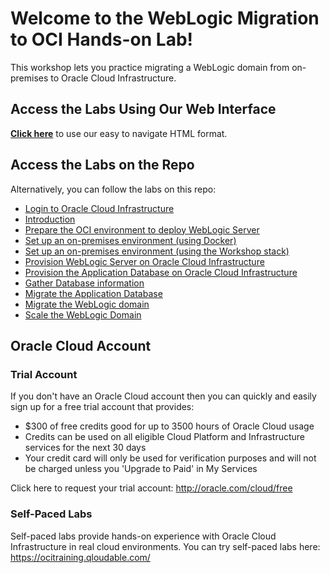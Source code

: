 # Welcome to the WebLogic Migration to OCI Hands-on Lab!
This workshop lets you practice migrating a WebLogic domain from on-premises to Oracle Cloud Infrastructure.

## Access the Labs Using Our Web Interface
**[Click here](https://oracle.github.io/learning-library/developer-library/weblogic-to-oci/workshops/weblogic-on-oci-mp/freetier)** to use our easy to navigate HTML format.

## Access the Labs on the Repo
Alternatively, you can follow the labs on this repo:
- [Login to Oracle Cloud Infrastructure](https://github.com/oracle/learning-library/blob/master/common/labs/cloud-login/cloud-login.md)
- [Introduction](./intro/intro.md)
- [Prepare the OCI environment to deploy WebLogic Server](./prepare/prepare.md)
- [Set up an on-premises environment (using Docker)](./on-prems-env-docker/on-prems-env-docker.md)
- [Set up an on-premises environment (using the Workshop stack)](./on-prems-env-mp/on-prems-env-mp.md)
- [Provision WebLogic Server on Oracle Cloud Infrastructure](./provision-wls/provision-wls.md)
- [Provision the Application Database on Oracle Cloud Infrastructure](./provision-app-db/provision-app-db.md)
- [Gather Database information](./gather-db-info/gather-db-info.md)
- [Migrate the Application Database](./migrate-app-db-datapump/migrate-app-db-datapump.md)
- [Migrate the WebLogic domain](./migrate-wls-wdt/migrate-wls-wdt.md)
- [Scale the WebLogic Domain](./scale-wls/scale-wls.md)

## Oracle Cloud Account

### Trial Account
If you don't have an Oracle Cloud account then you can quickly and easily sign up for a free trial account that provides:
- $300 of free credits good for up to 3500 hours of Oracle Cloud usage
- Credits can be used on all eligible Cloud Platform and Infrastructure services for the next 30 days
- Your credit card will only be used for verification purposes and will not be charged unless you 'Upgrade to Paid' in My Services

Click here to request your trial account: http://oracle.com/cloud/free

### Self-Paced Labs
Self-paced labs provide hands-on experience with Oracle Cloud Infrastructure in real cloud environments. You can try self-paced labs here: https://ocitraining.qloudable.com/

